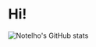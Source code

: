 # Hi!

![Notelho's GitHub stats](https://github-readme-stats.vercel.app/api?username=notelho&bg_color=30,e96443,904e95&title_color=fff&text_color=fff)
